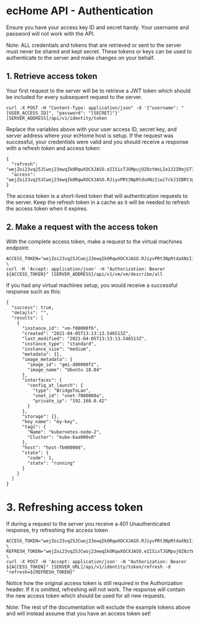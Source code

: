 # ecHome API - Authentication

Ensure you have your access key ID and secret handy. Your username and password will not work with the API.

Note: ALL credentials and tokens that are retrieved or sent to the server must never be shared and kept secret. These tokens or keys can be used to authenticate to the server and make changes on your behalf. 

## 1. Retrieve access token

Your first request to the server will be to retrieve a JWT token which should be included for every subsequent request to the server.

```
curl -X POST -H "Content-Type: application/json" -d '{"username": "[USER_ACCESS_ID]", "password": "[SECRET]"}' [SERVER_ADDRESS]/api/v1/identity/token
```

Replace the variables above with your user access ID, secret key, and server address where your ecHome host is setup. If the request was successful, your credentials were valid and you should receive a response with a refresh token and access token:

```
{
  "refresh": "wejZoi23vq25JCwoj23ewqIkORqwXOCXJASO.eIISixTJGMpujOZ8ztWxLIe1J2IRmjGT3G9DMdM0YxNPwwsIvubtrruq86dnmfMuEDWVfBiehLIe1J2IRmjGT3G9DMdM0YxNPwwsIvubO7RUdekr9q_Fdubtrruq86UQPJEvaLefdza32gQg.7dJZ1P5fnaPWwTZlYeoqja0zW5lVEgx9WzX2wuypkZM",
  "access": "wejZoi23vq25JCwoj23ewqIkORqwXOCXJASO.RJiyvPRt3NpRtdaXNzIiwiTckJ3ZBRt3guvEdbe0fiQqasxLeckJ3ZB_WtckJ3ZBBQjiM7aSPStWyiv9L_ePMCtA7NRxJANckJ3ZB93UL0LpcRJiDMKla4dxD2IG3W9gVBT_g25yrIpcRJi.ukmDtDoiYMkxh0LEyDkFnRaGilAOsvBH15ns3Xem6aY"
}
```

The access token is a short-lived token that will authentication requests to the server. Keep the refresh token in a cache as it will be needed to refresh the access token when it expires.

## 2. Make a request with the access token

With the complete access token, make a request to the virtual machines endpoint:

```
ACCESS_TOKEN="wejZoi23vq25JCwoj23ewqIkORqwXOCXJASO.RJiyvPRt3NpRtdaXNzIiwiTckJ3ZBRt3guvEdbe0fiQqasxLeckJ3ZB_WtckJ3ZBBQjiM7aSPStWyiv9L_ePMCtA7NRxJANckJ3ZB93UL0LpcRJiDMKla4dxD2IG3W9gVBT_g25yrIpcRJi.ukmDtDoiYMkxh0LEyDkFnRaGilAOsvBH15ns3Xem6aY" \
curl -H 'Accept: application/json' -H "Authorization: Bearer ${ACCESS_TOKEN}" [SERVER_ADDRESS]/api/v1/vm/vm/describe/all
```

If you had any virtual machines setup, you would receive a successful response such as this:

```
{
  "success": true,
  "details": "",
  "results": [
    {
      "instance_id": "vm-f00000f6",
      "created": "2021-04-05T13:13:13.546513Z",
      "last_modified": "2021-04-05T13:13:13.546513Z",
      "instance_type": "standard",
      "instance_size": "medium",
      "metadata": {},
      "image_metadata": {
        "image_id": "gmi-d00000f2",
        "image_name": "Ubuntu 18.04"
      },
      "interfaces": {
        "config_at_launch": {
          "type": "BridgeToLan",
          "vnet_id": "vnet-7000000a",
          "private_ip": "192.168.0.42"
        }
      },
      "storage": {},
      "key_name": "my-key",
      "tags": {
        "Name": "kubernetes-node-2",
        "Cluster": "kube-6aa000v0"
      },
      "host": "host-fb00000d",
      "state": {
        "code": 1,
        "state": "running"
      }
    }
  ]
}
```

# 3. Refreshing access token

If during a request to the server you receive a 401 Unauthenticated response, try refreshing the access token

```
ACCESS_TOKEN="wejZoi23vq25JCwoj23ewqIkORqwXOCXJASO.RJiyvPRt3NpRtdaXNzIiwiTckJ3ZBRt3guvEdbe0fiQqasxLeckJ3ZB_WtckJ3ZBBQjiM7aSPStWyiv9L_ePMCtA7NRxJANckJ3ZB93UL0LpcRJiDMKla4dxD2IG3W9gVBT_g25yrIpcRJi.ukmDtDoiYMkxh0LEyDkFnRaGilAOsvBH15ns3Xem6aY" \
REFRESH_TOKEN="wejZoi23vq25JCwoj23ewqIkORqwXOCXJASO.eIISixTJGMpujOZ8ztWxLIe1J2IRmjGT3G9DMdM0YxNPwwsIvubtrruq86dnmfMuEDWVfBiehLIe1J2IRmjGT3G9DMdM0YxNPwwsIvubO7RUdekr9q_Fdubtrruq86UQPJEvaLefdza32gQg.7dJZ1P5fnaPWwTZlYeoqja0zW5lVEgx9WzX2wuypkZM" \
curl -X POST -H 'Accept: application/json' -H "Authorization: Bearer ${ACCESS_TOKEN}" [SERVER_URL]/api/v1/identity/token/refresh -d "refresh=${REFRESH_TOKEN}"
```

Notice how the original access token is still required in the Authorization header. If it is omitted, refreshing will not work. The response will contain the new access token which should be used for all new requests.

Note: The rest of the documentation will exclude the example tokens above and will instead assume that you have an access token set!
